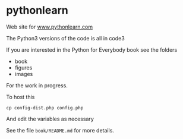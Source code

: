 # pythonlearn

Web site for www.pythonlearn.com

The Python3 versions of the code is all in code3

If you are interested in the Python for Everybody book
see the folders

* book
* figures
* images

For the work in progress.

To host this

    cp config-dist.php config.php 

And edit the variables as necessary

See the file `book/README.md` for more details.
